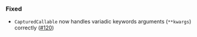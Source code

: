 <!--
A new scriv changelog fragment.

Uncomment the section that is right (remove the HTML comment wrapper).
-->

<!--
### Removed

- A bullet item for the Removed category.

-->
<!--
### Added

- A bullet item for the Added category.

-->
<!--
### Changed

- A bullet item for the Changed category.

-->
<!--
### Deprecated

- A bullet item for the Deprecated category.

-->

### Fixed

- `CapturedCallable` now handles variadic keywords arguments (`**kwargs`) correctly ([#120](https://github.com/mckinsey/vizro/pull/120))

<!--
### Security

- A bullet item for the Security category.

-->
